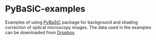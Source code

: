 # PyBaSiC-examples

Examples of using [PyBaSiC](https://github.com/peng-lab/PyBaSiC) package for background and shading correction of optical microscopy images. The data used in the examples can be downloaded from [Dropbox](https://www.dropbox.com/s/plznvzdjglrse3h/Demoexamples.zip?dl=0).
